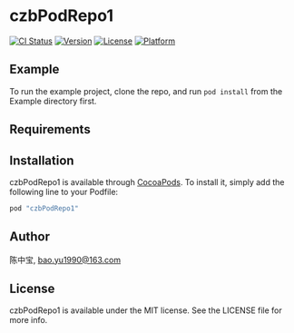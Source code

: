 # czbPodRepo1

[![CI Status](http://img.shields.io/travis/陈中宝/czbPodRepo1.svg?style=flat)](https://travis-ci.org/陈中宝/czbPodRepo1)
[![Version](https://img.shields.io/cocoapods/v/czbPodRepo1.svg?style=flat)](http://cocoapods.org/pods/czbPodRepo1)
[![License](https://img.shields.io/cocoapods/l/czbPodRepo1.svg?style=flat)](http://cocoapods.org/pods/czbPodRepo1)
[![Platform](https://img.shields.io/cocoapods/p/czbPodRepo1.svg?style=flat)](http://cocoapods.org/pods/czbPodRepo1)

## Example

To run the example project, clone the repo, and run `pod install` from the Example directory first.

## Requirements

## Installation

czbPodRepo1 is available through [CocoaPods](http://cocoapods.org). To install
it, simply add the following line to your Podfile:

```ruby
pod "czbPodRepo1"
```

## Author

陈中宝, bao.yu1990@163.com

## License

czbPodRepo1 is available under the MIT license. See the LICENSE file for more info.
